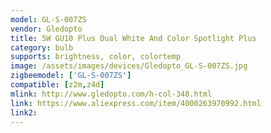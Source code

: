 ```yaml
---
model: GL-S-007ZS
vendor: Gledopto
title: 5W GU10 Plus Dual White And Color Spotlight Plus
category: bulb
supports: brightness, color, colortemp
image: /assets/images/devices/Gledopto_GL-S-007ZS.jpg
zigbeemodel: ['GL-S-007ZS']
compatible: [z2m,z4d]
mlink: http://www.gledopto.com/h-col-348.html
link: https://www.aliexpress.com/item/4000263970992.html
link2: 
---
```

